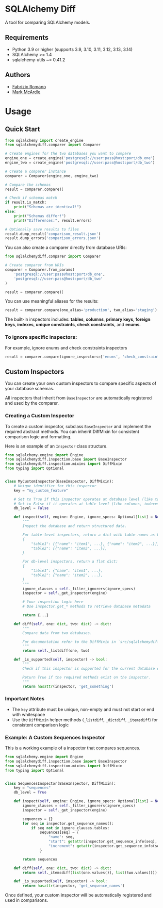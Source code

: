 # SQLAlchemy Diff

A tool for comparing SQLAlchemy models.

## Requirements

- Python 3.9 or higher (supports 3.9, 3.10, 3.11, 3.12, 3.13, 3.14)
- SQLAlchemy >= 1.4
- sqlalchemy-utils ~= 0.41.2

## Authors

- [Fabrizio Romano](https://github.com/gianchub)
- [Mark McArdle](https://github.com/mmcardle)

# Usage

## Quick Start

```python
from sqlalchemy import create_engine
from sqlalchemydiff.comparer import Comparer

# Create engines for the two databases you want to compare
engine_one = create_engine('postgresql://user:pass@host:port/db_one')
engine_two = create_engine('postgresql://user:pass@host:port/db_two')

# Create a comparer instance
comparer = Comparer(engine_one, engine_two)

# Compare the schemas
result = comparer.compare()

# Check if schemas match
if result.is_match:
    print("Schemas are identical!")
else:
    print("Schemas differ!")
    print("Differences:", result.errors)

# Optionally save results to files
result.dump_result('comparison_result.json')
result.dump_errors('comparison_errors.json')
```

You can also create a comparer directly from database URIs:

```python
from sqlalchemydiff.comparer import Comparer

# Create comparer from URIs
comparer = Comparer.from_params(
    'postgresql://user:pass@host:port/db_one',
    'postgresql://user:pass@host:port/db_two'
)

result = comparer.compare()
```

You can use meaningful aliases for the results:

```python
result = comparer.compare(one_alias='production', two_alias='staging')
```

The built-in inspectors includes: **tables**, **columns**, **primary keys**, **foreign keys**, **indexes**, **unique constraints**, **check constraints**, and **enums**.

### To ignore specific inspectors:

For example, ignore enums and check constraints inspectors

```python
result = comparer.compare(ignore_inspectors=['enums', 'check_constraints'])
```

## Custom Inspectors

You can create your own custom inspectors to compare specific aspects of your database schemas.

All inspectors that inherit from `BaseInspector` are automatically registered and used by the comparer.

### Creating a Custom Inspector

To create a custom inspector, subclass `BaseInspector` and implement the required abstract methods. You can inheirit DiffMixin for consistent comparison logic and formatting.

Here is an example of an `Inspector` class structure.

```python
from sqlalchemy.engine import Engine
from sqlalchemydiff.inspection.base import BaseInspector
from sqlalchemydiff.inspection.mixins import DiffMixin
from typing import Optional


class MyCustomInspector(BaseInspector, DiffMixin):
    # Unique identifier for this inspector
    key = "my_custom_feature"

    # Set to True if this inspector operates at database level (like tables, enums)
    # Set to False if it operates at table level (like columns, indexes)
    db_level = False

    def inspect(self, engine: Engine, ignore_specs: Optional[list] = None) -> dict:
        """
        Inspect the database and return structured data.

        For table-level inspectors, return a dict with table names as keys:
        {
            "table1": [{"name": "item1", ...}, {"name": "item2", ...}],
            "table2": [{"name": "item3", ...}],
        }

        For db-level inspectors, return a flat dict:
        {
            "table1": {"name": "item1", ...},
            "table2": {"name": "item2", ...},
        }
        """
        ignore_clauses = self._filter_ignorers(ignore_specs)
        inspector = self._get_inspector(engine)

        # Your inspection logic here
        # Use inspector.get_* methods to retrieve database metadata

        return {...}

    def diff(self, one: dict, two: dict) -> dict:
        """
        Compare data from two databases.

        For documentation refer to the DiffMixin in `src/sqlalchemydiff/inspection/mixins.py`
        """
        return self._listdiff(one, two)

    def _is_supported(self, inspector) -> bool:
        """
        Check if this inspector is supported for the current database dialect.

        Return True if the required methods exist on the inspector.
        """
        return hasattr(inspector, 'get_something')
```

### Important Notes

- The `key` attribute must be unique, non-empty and must not start or end with whitespace
- Use the `DiffMixin` helper methods (`_listdiff`, `_dictdiff`, `_itemsdiff`) for consistent comparison logic

### Example: A Custom Sequences Inspector

This is a working example of a inspector that compares sequences.

```python
from sqlalchemy.engine import Engine
from sqlalchemydiff.inspection.base import BaseInspector
from sqlalchemydiff.inspection.mixins import DiffMixin
from typing import Optional


class SequencesInspector(BaseInspector, DiffMixin):
    key = "sequences"
    db_level = True

    def inspect(self, engine: Engine, ignore_specs: Optional[list] = None) -> dict:
        ignore_clauses = self._filter_ignorers(ignore_specs)
        inspector = self._get_inspector(engine)

        sequences = {}
        for seq in inspector.get_sequence_names():
            if seq not in ignore_clauses.tables:
                sequences[seq] = {
                    "name": seq,
                    "start": getattr(inspector.get_sequence_info(seq), 'start', None),
                    "increment": getattr(inspector.get_sequence_info(seq), 'increment', None),
                }

        return sequences

    def diff(self, one: dict, two: dict) -> dict:
        return self._itemsdiff(list(one.values()), list(two.values()))

    def _is_supported(self, inspector) -> bool:
        return hasattr(inspector, 'get_sequence_names')
```

Once defined, your custom inspector will be automatically registered and used in comparisons.
